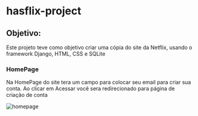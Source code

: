 # hasflix-project




<h2>Objetivo: </h2>
<p>Este projeto teve como objetivo criar uma cópia do site da Netflix, usando o framework Django, HTML, CSS e SQLite</p>


<h3>HomePage</h3>
<p>Na HomePage do site tera um campo para colocar seu email para criar sua conta. Ao clicar em Acessar você sera redirecionado para página de criação de conta</p>


![homepage](https://user-images.githubusercontent.com/99151447/216793714-90cea5fd-b43d-4d33-9aab-0ec83c7e0651.PNG)
